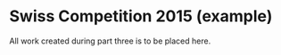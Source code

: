 Swiss Competition 2015 (example)
================================

All work created during part three is to be placed here.
